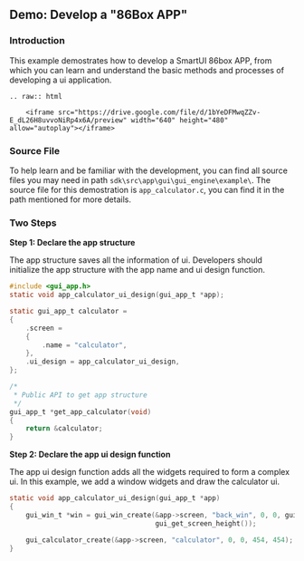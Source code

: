 ##  Demo: Develop a "86Box APP"
### Introduction
This example demostrates how to develop a SmartUI 86box APP, from which you can learn and understand the basic methods and processes of developing a ui application.


```eval_rst
.. raw:: html

    <iframe src="https://drive.google.com/file/d/1bYeDFMwqZZv-E_dL26H8uvvoNiRp4x6A/preview" width="640" height="480" allow="autoplay"></iframe>
```

### Source File
To help learn and be familiar with the development, you can find all source files you may need in path `sdk\src\app\gui\gui_engine\example\`. The source file for this demostration is `app_calculator.c`, you can find it in the path mentioned for more details.


### Two Steps 
__Step 1:  Declare the app structure__

The app structure saves all the information of ui. Developers should initialize the app structure with the app name and ui design function.

```c
#include <gui_app.h>
static void app_calculator_ui_design(gui_app_t *app);

static gui_app_t calculator =
{
    .screen =
    {
        .name = "calculator",
    },
    .ui_design = app_calculator_ui_design,
};

/*
 * Public API to get app structure
 */
gui_app_t *get_app_calculator(void)
{
    return &calculator;
}
```
__Step 2:  Declare the app ui design function__

The app ui design function adds all the widgets required to form a complex ui. In this example, we add a window widgets and draw the calculator ui. 

```c
static void app_calculator_ui_design(gui_app_t *app)
{
    gui_win_t *win = gui_win_create(&app->screen, "back_win", 0, 0, gui_get_screen_width(),
                                    gui_get_screen_height());

    gui_calculator_create(&app->screen, "calculator", 0, 0, 454, 454);
}
```


